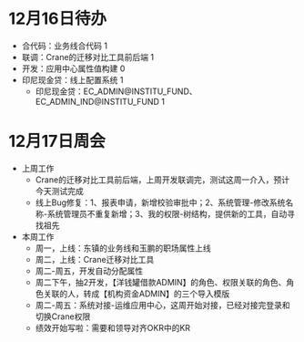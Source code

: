 # 12月16日待办
- 合代码：业务线合代码 1
- 联调：Crane的迁移对比工具前后端 1
- 开发：应用中心属性值构建 0
- 印尼现金贷：线上配置系统 1 
  - 印尼现金贷：EC_ADMIN@INSTITU_FUND、EC_ADMIN_IND@INSTITU_FUND 1

# 12月17日周会
- 上周工作
  - Crane的迁移对比工具前后端，上周开发联调完，测试这周一介入，预计今天测试完成
  - 线上Bug修复：1、报表申请，新增校验审批中；2、系统管理-修改系统名称-系统管理员不重复新增；3、我的权限-树结构，提供新的工具，自动寻找祖先
- 本周工作
  - 周一，上线：东镇的业务线和玉鹏的职场属性上线
  - 周二，上线：Crane迁移对比工具
  - 周二-周五，开发自动分配属性
  - 周二下午，抽2开发，【洋钱罐借款ADMIN】的角色、权限关联的角色、角色关联的人，转成【机构资金ADMIN】的三个导入模版
  - 周二-周五：系统对接-运维应用中心，这周开始对接，已经对接完登录和切换Crane权限
  - 绩效开始写啦：需要和领导对齐OKR中的KR
